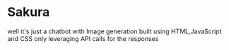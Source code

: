 # Sakura
well it's just a chatbot with Image generation built using HTML,JavaScript and CSS only leveraging API calls for the responses
